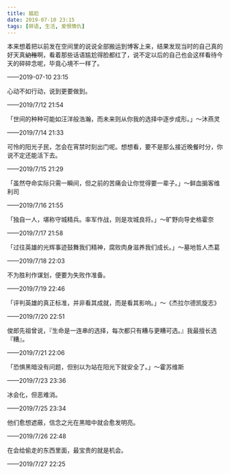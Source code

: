 ```yaml
---
title: 尴尬
date: 2019-07-10 23:15
tags: [碎语, 生活, 爱恨情仇]
---
```


本来想着把以前发在空间里的说说全部搬运到博客上来，结果发现当时的自己真的好天真~~幼稚~~啊，看着那些话语尴尬得脸都红了，说不定以后的自己也会这样看待今天的碎碎念呢，毕竟心境不一样了。

——2019-07-10 23:15

心动不如行动，说到更要做到。

——2019/7/12 21:54

「世间的种种可能如汪洋般浩瀚，而未来则从你我的选择中逐步成形。」～沐燕灵

——2019/7/14 21:33

可怜的阳光子民，怎会在宵禁时刻出门呢。想想看，要不是那么接近晚餐时分，你说不定还能活下去。

——2019/7/15 21:29

「虽然夺命实际只需一瞬间，但之前的苦痛会让你觉得要一辈子。」～鲜血掮客维利司

——2019/7/16 21:55

「独自一人，堪称守城精兵。率军作战，则是攻城良将。」～旷野向导史格霍奈

——2019/7/17 21:58

「过往英雄的光辉事迹鼓舞我们精神，腐败肉身滋养我们成长。」～墓地哲人杰葛

——2019/7/18 22:03

不为胜利作谋划，便要为失败作准备。

——2019/7/19 22:46

「评判英雄的真正标准，并非看其成就，而是看其影响。」～《杰拉尔德凯旋志》

——2019/7/20 22:51

俊郎先祖曾说，『生命是一连串的选择，每次都只有糟与更糟可选。』我最擅长选『糟』。

——2019/7/21 22:06

「恐惧黑暗没有问题，但别以为站在阳光下就安全了。」～霍苏维斯

——2019/7/23 23:36

冰会化，但恶难消。

——2019/7/25 23:34

他们愈想遮蔽，信念之光在黑暗中就会愈发明亮。

——2019/7/26 22:48

在会给偷走的东西里面，最宝贵的就是机会。

——2019/7/27 22:25

